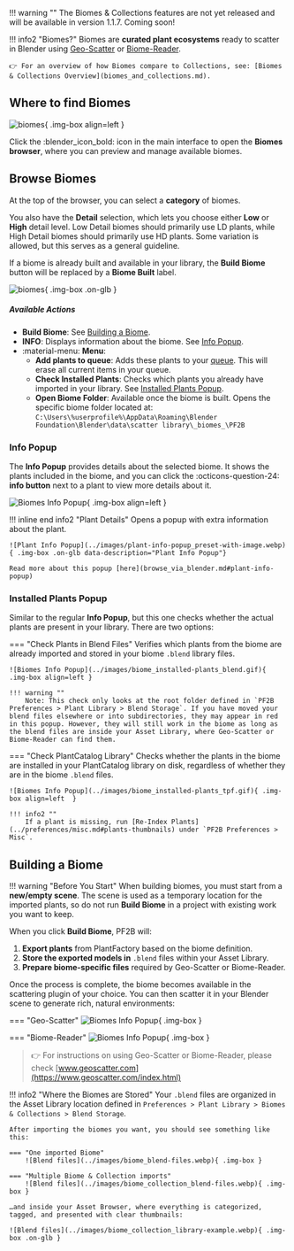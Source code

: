 !!! warning ""
    The Biomes & Collections features are not yet released and will be available in version 1.1.7. Coming soon!

!!! info2 "Biomes?"
    Biomes are **curated plant ecosystems** ready to scatter in Blender using [Geo-Scatter](https://www.geoscatter.com/download.html#geo-scatter) or [Biome-Reader](https://www.geoscatter.com/download.html#biome-reader).

    👉 For an overview of how Biomes compare to Collections, see: [Biomes & Collections Overview](biomes_and_collections.md).



## Where to find Biomes

![biomes](../images/biome_where-to-find.webp){ .img-box align=left }

Click the :blender_icon_bold: icon in the main interface to open the **Biomes browser**, where you can preview and manage available biomes.

<div style="clear:both"></div>




## Browse Biomes

At the top of the browser, you can select a **category** of biomes.

You also have the **Detail** selection, which lets you choose either **Low** or **High** detail level. Low Detail biomes should primarily use LD plants, while High Detail biomes should primarily use HD plants. Some variation is allowed, but this serves as a general guideline.

If a biome is already built and available in your library, the **Build Biome** button will be replaced by a **Biome Built** label.

![biomes](../images/biomes.webp){ .img-box .on-glb }

<h5>Available Actions</h5>

- **Build Biome**: See [Building a Biome](#building-a-biome).
- **INFO**: Displays information about the biome. See [Info Popup](#info-popup).
- :material-menu: **Menu**:
    - **Add plants to queue**: Adds these plants to your [queue](browse_via_blender.md#queue). This will erase all current items in your queue.
    - **Check Installed Plants**: Checks which plants you already have imported in your library. See [Installed Plants Popup](#installed-plants-popup).
    - **Open Biome Folder**: Available once the biome is built. Opens the specific biome folder located at: `C:\Users\%userprofile%\AppData\Roaming\Blender Foundation\Blender\data\scatter library\_biomes_\PF2B`

### Info Popup

The **Info Popup** provides details about the selected biome.
It shows the plants included in the biome, and you can click the :octicons-question-24: **info button** next to a plant to view more details about it.

![Biomes Info Popup](../images/biome_info_popup.gif){ .img-box align=left }

!!! inline end info2 "Plant Details"
    Opens a popup with extra information about the plant.

    ![Plant Info Popup](../images/plant-info-popup_preset-with-image.webp){ .img-box .on-glb data-description="Plant Info Popup"}

    Read more about this popup [here](browse_via_blender.md#plant-info-popup)

<div style="clear:both"></div>


### Installed Plants Popup

Similar to the regular **Info Popup**, but this one checks whether the actual plants are present in your library. There are two options:

=== "Check Plants in Blend Files"
    Verifies which plants from the biome are already imported and stored in your biome `.blend` library files.

    ![Biomes Info Popup](../images/biome_installed-plants_blend.gif){ .img-box align=left }

    !!! warning ""
        Note: This check only looks at the root folder defined in `PF2B Preferences > Plant Library > Blend Storage`. If you have moved your blend files elsewhere or into subdirectories, they may appear in red in this popup. However, they will still work in the biome as long as the blend files are inside your Asset Library, where Geo-Scatter or Biome-Reader can find them.

=== "Check PlantCatalog Library"
    Checks whether the plants in the biome are installed in your PlantCatalog library on disk, regardless of whether they are in the biome `.blend` files.

    ![Biomes Info Popup](../images/biome_installed-plants_tpf.gif){ .img-box align=left  }

    !!! info2 ""
        If a plant is missing, run [Re-Index Plants](../preferences/misc.md#plants-thumbnails) under `PF2B Preferences > Misc`.



## Building a Biome

!!! warning "Before You Start"
    When building biomes, you must start from a **new/empty scene**. The scene is used as a temporary location for the imported plants, so do not run **Build Biome** in a project with existing work you want to keep.

When you click **Build Biome**, PF2B will:

1. **Export plants** from PlantFactory based on the biome definition.
2. **Store the exported models in** `.blend` files within your Asset Library.
3. **Prepare biome-specific files** required by Geo-Scatter or Biome-Reader.

Once the process is complete, the biome becomes available in the scattering plugin of your choice. You can then scatter it in your Blender scene to generate rich, natural environments:

=== "Geo-Scatter"
    ![Biomes Info Popup](../images/biome_browse_geo-scatter.webp){ .img-box }

=== "Biome-Reader"
    ![Biomes Info Popup](../images/biome_browse_biome-reader.webp){ .img-box }

> 👉 For instructions on using Geo-Scatter or Biome-Reader, please check [www.geoscatter.com](https://www.geoscatter.com/index.html)


!!! info2 "Where the Biomes are Stored"
    Your `.blend` files are organized in the Asset Library location defined in `Preferences > Plant Library > Biomes & Collections > Blend Storage`.

    After importing the biomes you want, you should see something like this:

    === "One imported Biome"
        ![Blend files](../images/biome_blend-files.webp){ .img-box }

    === "Multiple Biome & Collection imports"
        ![Blend files](../images/biome_collection_blend-files.webp){ .img-box }

    …and inside your Asset Browser, where everything is categorized, tagged, and presented with clear thumbnails:

    ![Blend files](../images/biome_collection_library-example.webp){ .img-box .on-glb }